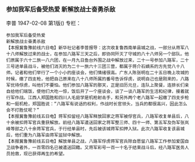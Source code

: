 ### 参加我军后备受热爱  新解放战士奋勇杀敌
李普
1947-02-08
第1版()
专栏：

    参加我军后备受热爱
    新解放战士奋勇杀敌
    【本报冀鲁豫前线六日电】新华社记者李普报导：这次收复鲁西南单县城之战，一部分从蒋军八十八师解放过来的战士，在参加八路军三天之后，即协同歼灭了守城的八十八师另一个部队。他们原属于六十二旅一八六团，在一月九日鱼台外围之战中解放过来，二十一号参加八路军，二十三号进单县战斗，被他们消灭的为二十一旅六十三团三营，都属于蒋介石嫡系的方先觉八十八师。记者和他们举行了一个小小的座谈会，他们情绪很高。广东人陈张明在二十五日晚上攻城的时候，缴了四支枪，他把自己原来在八十八师所属的番号告诉俘虏，说明自己也是刚来的，八路军优待俘虏，叫他们不要怕。他们参加八路军的那天，正是旧历元旦，连队上聚餐，连排长们亲自给他们端饭，使他们大吃一惊，饭后开了一个座谈会，谈了一谈八路军的生活和纪律，接着就行军作战。江西人郑国胜和四川人毛庭学是机枪射击手，和另外两个老八路军一起缴了四支步枪和一挺机枪，郑国胜说：“八路军有说话的权利，作战时长官领头，当兵的都很高兴，因此怎么会不打胜仗呢？”
    【本报冀鲁豫前线五日电】蒋军扣留经八路军释放回家之蒋军被俘官兵，八路军收复单县后，八十余被扣蒋军官兵重获解放。前经八路军遣送回家之蒋军整三师、四十一师、第五军及伪军张岚峰等部之八十余蒋军官兵，于行经单县时，先后被该城蒋军扣押入狱。此次八路军收复该县城后，他们重为八路军由蒋军监狱中解放。
    【本报冀鲁豫前线五日电】解放单县之战，八路军俘虏蒋军官兵除自愿留八路军工作参加爱国自卫战争者外，一百零四名已被遣送回籍。又蒋军彩号一百一十名于结束战斗后，经八路军医务人员抢救，现已获得再生的希望。
